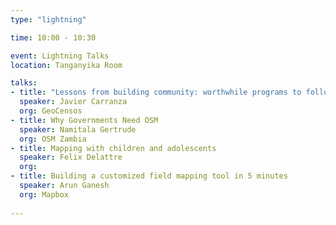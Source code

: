 ```yaml
---
type: "lightning"

time: 10:00 - 10:30

event: Lightning Talks
location: Tanganyika Room

talks:
- title: "Lessons from building community: worthwhile programs to follow"
  speaker: Javier Carranza
  org: GeoCensos
- title: Why Governments Need OSM
  speaker: Namitala Gertrude
  org: OSM Zambia
- title: Mapping with children and adolescents
  speaker: Felix Delattre 
  org:
- title: Building a customized field mapping tool in 5 minutes
  speaker: Arun Ganesh
  org: Mapbox
  
---
```

